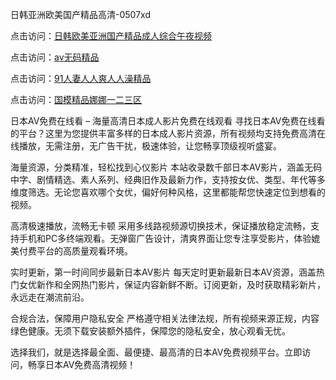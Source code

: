 日韩亚洲欧美国产精品高清-0507xd


点击访问：<a href="https://vassv.pages.dev/">日韩欧美亚洲国产精品成人综合午夜视频</a>

点击访问：<a href="https://gda-c7m.pages.dev/">av无码精品</a>

点击访问：<a href="https://rtj-3zo.pages.dev/">91人妻人人爽人人澡精品</a>

点击访问：<a href="https://fdhf-454.pages.dev/">国模精品娜娜一二三区</a>

日本AV免费在线看 – 海量高清日本成人影片免费在线观看
寻找日本AV免费在线看的平台？这里为您提供丰富多样的日本成人影片资源，所有视频均支持免费高清在线播放，无需注册，无广告干扰，极速体验，让您畅享顶级视听盛宴。

海量资源，分类精准，轻松找到心仪影片
本站收录数千部日本AV影片，涵盖无码中字、剧情精选、素人系列、经典旧作及最新力作，支持按女优、类型、年代等多维度筛选。无论您喜欢哪个女优，偏好何种风格，这里都能帮您快速定位到想看的视频。

高清极速播放，流畅无卡顿
采用多线路视频源切换技术，保证播放稳定流畅，支持手机和PC多终端观看。无弹窗广告设计，清爽界面让您专注享受影片，体验媲美付费平台的高质量观看环境。

实时更新，第一时间同步最新日本AV影片
每天定时更新最新日本AV资源，涵盖热门女优新作和全网热门影片，保证内容新鲜不断。订阅更新，及时获取精彩新片，永远走在潮流前沿。

合规合法，保障用户隐私安全
严格遵守相关法律法规，所有视频来源正规，内容绿色健康。无须下载安装额外插件，保障您的隐私安全，放心观看无忧。

选择我们，就是选择最全面、最便捷、最高清的日本AV免费视频平台。立即访问，畅享日本AV免费高清视频！


<span style="display:none;">[Canonical link](https://github.com/246xduan/66352 ）</span>
